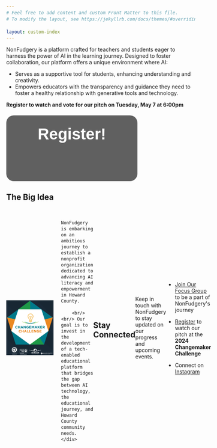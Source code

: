 ```yaml
---
# Feel free to add content and custom Front Matter to this file.
# To modify the layout, see https://jekyllrb.com/docs/themes/#overriding-theme-defaults

layout: custom-index
---
```


NonFudgery is a platform crafted for teachers and students eager to harness the power of AI in the learning journey. Designed to foster collaboration, our platform offers a unique environment where AI:

- Serves as a supportive tool for students, enhancing understanding and creativity. 
- Empowers educators with the transparency and guidance they need to foster a healthy relationship with generative tools and technology.

**Register to watch and vote for our pitch on Tuesday, May 7 at 6:00pm**
<div>
    <a style="display: block; 
              height: 175px; 
              width: 350px; 
              background: #606060; 
              color: #ffffff; 
              text-align: center; 
              font-weight: bold; 
              font-size: 300%; 
              line-height: 100px; 
              font-family: Arial; 
              border-radius: 20px; 
              text-decoration: none;
              margin-top: 20px; /* Added margin at the top */
              margin-bottom: 20px; /* Added margin at the bottom */"
        href="https://zoom.us/webinar/register/WN_2cocI_EmQGKsOCHUGzn3gQ#/registration">Register!</a>
</div>

## The Big Idea
 
<div style="display: flex; align-items: center; margin-bottom: 20px">
    <img src="/images/change1.png" alt="Howard County Changemaker Challenge" style="width: 25%; margin-right: 20px;">
    <div>
        
        NonFudgery is embarking on an ambitious journey to establish a nonprofit organization dedicated to advancing AI literacy and empowerment in Howard County.
        
        <br/> <br/> Our goal is to invest in the development of a tech-enabled educational platform that bridges the gap between AI technology, the educational journey, and Howard County community needs.
    </div>
</div>

## Stay Connected
Keep in touch with NonFudgery to stay updated on our progress and upcoming events.

- [Join Our Focus Group](/join) to be a part of NonFudgery's journey

- [Register](https://zoom.us/webinar/register/WN_2cocI_EmQGKsOCHUGzn3gQ#/registration) to watch our pitch at the **2024 Changemaker Challenge**

-  Connect on [Instagram](https://instagram.com/nonfudgery)  

